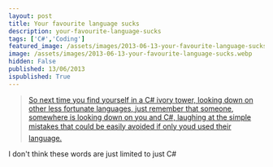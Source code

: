 ```yaml
---
layout: post
title: Your favourite language sucks
description: your-favourite-language-sucks
tags: ['C#','Coding']
featured_image: /assets/images/2013-06-13-your-favourite-language-sucks.webp
image: /assets/images/2013-06-13-your-favourite-language-sucks.webp
hidden: False
published: 13/06/2013
ispublished: True
---
```

<blockquote><a title="C# WTF" href="http://neildanson.wordpress.com/2013/06/12/c-wtf/" target="_blank">So next time you find yourself in a C# ivory tower, looking down on other less fortunate languages, just remember that someone, somewhere is looking down on you and C#, laughing at the simple mistakes that could be easily avoided if only youd used their language.</a></blockquote>
I don't think these words are just limited to just C#
